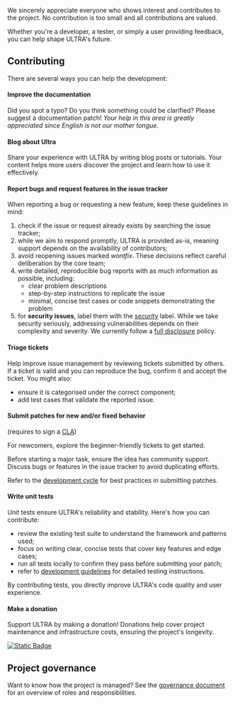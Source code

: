 We sincerely appreciate everyone who shows interest and contributes to the project. No contribution is too small and all contributions are valued.

Whether you're a developer, a tester, or simply a user providing feedback, you can help shape ULTRA's future.

## Contributing

There are several ways you can help the development:

#### Improve the documentation

Did you spot a typo? Do you think something could be clarified? Please suggest a documentation patch! *Your help in this area is greatly appreciated since English is not our mother tongue*.

#### Blog about Ultra

Share your experience with ULTRA by writing blog posts or tutorials. Your content helps more users discover the project and learn how to use it effectively.

#### Report bugs and request features in the issue tracker

When reporting a bug or requesting a new feature, keep these guidelines in mind:

1. check if the issue or request already exists by searching the issue tracker;
2. while we aim to respond promptly, ULTRA is provided as-is, meaning support depends on the availability of contributors;
3. avoid reopening issues marked *wontfix*. These decisions reflect careful deliberation by the core team;
4. write detailed, reproducible bug reports with as much information as possible, including:
    - clear problem descriptions
    - step-by-step instructions to replicate the issue
    - minimal, concise test cases or code snippets demonstrating the problem
5. for **security issues**,  label them with the *[security][security_label]* label. While we take security seriously, addressing vulnerabilities depends on their complexity and severity. We currently follow a [full disclosure](https://en.wikipedia.org/wiki/Full_disclosure_(computer_security)) policy.

#### Triage tickets

Help improve issue management by reviewing tickets submitted by others. If a ticket is valid and you can reproduce the bug, confirm it and accept the ticket. You might also:

- ensure it is categorised under the correct component;
- add test cases that validate the reported issue.

#### Submit patches for new and/or fixed behavior
(requires to sign a [CLA][cla])

For newcomers, explore the beginner-friendly tickets to get started.

Before starting a major task, ensure the idea has community support. Discuss bugs or features in the issue tracker to avoid duplicating efforts.

Refer to the [development cycle][development_cycle] for best practices in submitting patches.

#### Write unit tests

Unit tests ensure ULTRA's reliability and stability. Here's how you can contribute:

- review the existing test suite to understand the framework and patterns used;
- focus on writing clear, concise tests that cover key features and edge cases;
- run all tests locally to confirm they pass before submitting your patch;
- refer to [development guidelines][development_cycle] for detailed testing instructions.

By contributing tests, you directly improve ULTRA's code quality and user experience.

#### Make a donation

Support ULTRA by making a donation! Donations help cover project maintenance and infrastructure costs, ensuring the project's longevity.

[![Static Badge](https://img.shields.io/badge/sponsor-ultra-blue?logo=githubsponsors&labelColor=green)][donation]

## Project governance

Want to know how the project is managed? See the [governance document][governance] for an overview of roles and responsibilities.


[cla]: https://github.com/morinim/ultra/wiki/cla
[development_cycle]: https://github.com/morinim/ultra/wiki/development_cycle
[donation]: https://github.com/sponsors/morinim
[governance]: https://github.com/morinim/ultra/wiki/project_governance
[security_label]: https://github.com/morinim/ultra/labels/security